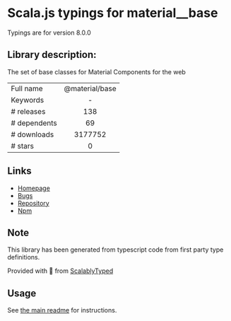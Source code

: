 
# Scala.js typings for material__base

Typings are for version 8.0.0

## Library description:
The set of base classes for Material Components for the web

|                    |                 |
| ------------------ | :-------------: |
| Full name          | @material/base |
| Keywords           | - |
| # releases         | 138 |
| # dependents       | 69 |
| # downloads        | 3177752 |
| # stars            | 0 |

## Links
- [Homepage](https://github.com/material-components/material-components-web#readme)
- [Bugs](https://github.com/material-components/material-components-web/issues)
- [Repository](https://github.com/material-components/material-components-web)
- [Npm](https://www.npmjs.com/package/%40material%2Fbase)
    


## Note
This library has been generated from typescript code from first party type definitions.

Provided with :purple_heart: from [ScalablyTyped](https://github.com/oyvindberg/ScalablyTyped)

## Usage
See [the main readme](../../readme.md) for instructions.


